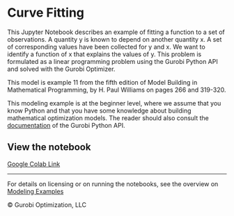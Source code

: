 # Curve Fitting

This Jupyter Notebook describes an example of fitting a function to a set of observations. A quantity y is known to 
depend on another quantity x. A set of corresponding values have been collected for y and x. We want to identify 
a function of x that explains the values of y. This problem is formulated as a linear programming problem using 
the Gurobi Python API and solved with the Gurobi Optimizer.

This model is example 11 from the fifth edition of Model Building in Mathematical Programming, by H. Paul Williams on 
pages 266 and 319-320.

This modeling example is at the beginner level, where we assume that you know Python and that you have some knowledge 
about building mathematical optimization models. The reader should also consult the 
[documentation](https://www.gurobi.com/resources/?category-filter=documentation) 
of the Gurobi Python API.

## View the notebook

[Google Colab Link](https://colab.research.google.com/github/Gurobi/modeling-examples/blob/master/curve_fitting/curve_fitting.ipynb)


----
For details on licensing or on running the notebooks, see the overview on [Modeling Examples](../)

© Gurobi Optimization, LLC